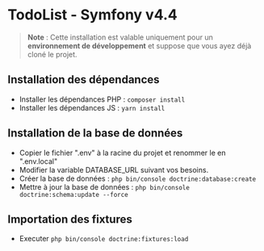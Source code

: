 TodoList - Symfony v4.4
===============================================

> **Note** : Cette installation est valable uniquement pour un **environnement de développement** et suppose que vous ayez déjà cloné le projet.

Installation des dépendances
----------------------------
- Installer les dépendances PHP : `composer install`
- Installer les dépendances JS : `yarn install`

Installation de la base de données
----------------------------------
- Copier le fichier ".env" à la racine du projet et renommer le en ".env.local"
- Modifier la variable DATABASE_URL suivant vos besoins.
- Créer la base de données : `php bin/console doctrine:database:create`
- Mettre à jour la base de données : `php bin/console doctrine:schema:update --force`

Importation des fixtures
------------------------
- Executer `php bin/console doctrine:fixtures:load`